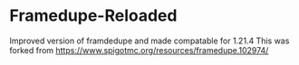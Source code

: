 # Framedupe-Reloaded
Improved version of framdedupe and made compatable for 1.21.4
This was forked from https://www.spigotmc.org/resources/framedupe.102974/
